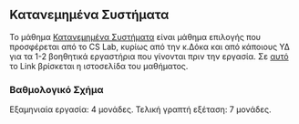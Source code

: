 ## Κατανεμημένα Συστήματα

Το μάθημα [Κατανεμημένα Συστήματα](https://dsml.ece.ntua.gr/studies/courses/katanememena-systemata) είναι μάθημα επιλογής που προσφέρεται από το CS Lab, κυρίως από την κ.Δόκα και από κάποιους ΥΔ για τα 1-2 βοηθητικά εργαστήρια που γίνονται πριν την εργασία. Σε [αυτό](http://www.cslab.ece.ntua.gr/courses/distrib/more_info.go) το Link βρίσκεται η ιστοσελίδα του μαθήματος.

### Βαθμολογικό Σχήμα
Εξαμηνιαία εργασία: 4 μονάδες. Τελική γραπτή εξέταση: 7 μονάδες.
